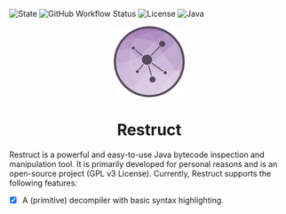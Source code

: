 ![State](https://img.shields.io/badge/State-ALPHA-red?style=for-the-badge)
![GitHub Workflow Status](https://img.shields.io/github/actions/workflow/status/PolYRocketMatt/delegate/build_deploy.yml?color=68AD63&style=for-the-badge)
![License](https://img.shields.io/badge/License-GPLv3-%2368AD63?style=for-the-badge)
![Java](https://img.shields.io/badge/Java-17-%233e7fa8?logo=java&style=for-the-badge)

<p align="center">
    <img width="128" height="128" src="img/restruct.png" />
</p>

<h1 align="center">Restruct</h1>

Restruct is a powerful and easy-to-use Java bytecode inspection and manipulation tool. It is primarily developed for personal
reasons and is an open-source project (GPL v3 License). Currently, Restruct supports the following
features:

-   [x] A (primitive) decompiler with basic syntax highlighting.